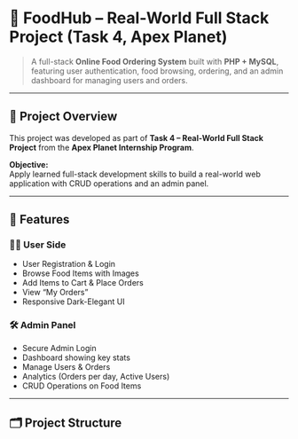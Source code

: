 # 🍴 FoodHub – Real-World Full Stack Project (Task 4, Apex Planet)

> A full-stack **Online Food Ordering System** built with **PHP + MySQL**, featuring user authentication, food browsing, ordering, and an admin dashboard for managing users and orders.

---

## 🚀 Project Overview
This project was developed as part of **Task 4 – Real-World Full Stack Project** from the **Apex Planet Internship Program**.

**Objective:**  
Apply learned full-stack development skills to build a real-world web application with CRUD operations and an admin panel.

---

## 🧩 Features

### 👨‍🍳 User Side
- User Registration & Login  
- Browse Food Items with Images  
- Add Items to Cart & Place Orders  
- View “My Orders”  
- Responsive Dark-Elegant UI  

### 🛠 Admin Panel
- Secure Admin Login  
- Dashboard showing key stats  
- Manage Users & Orders  
- Analytics (Orders per day, Active Users)  
- CRUD Operations on Food Items  

---

## 🗂 Project Structure

